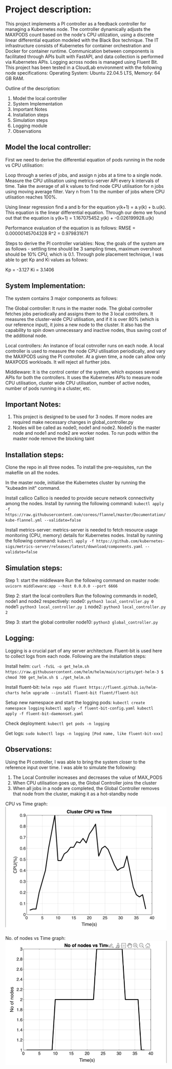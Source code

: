 # Project description:
This project implements a PI controller as a feedback controller for managing a Kubernetes node. The controller dynamically adjusts the MAXPODS count based on the node's CPU utilization, using a discrete linear differential equation modeled with the Black Box technique. The IT infrastructure consists of Kubernetes for container orchestration and Docker for container runtime. Communication between components is facilitated through APIs built with FastAPI, and data collection is performed via Kubernetes APIs. Logging across nodes is managed using Fluent Bit. This project has been tested in a CloudLab environment with the following node specifications: Operating System: Ubuntu 22.04.5 LTS, Memory: 64 GB RAM.

Outline of the description:
1. Model the local controller
2. System Implementation
3. Important Notes
4. Installation steps
5. Simulation steps
6. Logging module
7. Observations

## Model the local controller:
First we need to derive the differential equation of pods running in the node vs CPU utilisation:

Loop through a series of jobs, and assign n jobs at a time to a single node. Measure the CPU utilisation using metrics-server API every k intervals of time. Take the average of all k values to find node CPU utilisation for n jobs using moving average filter. Vary n from 1 to the number of jobs where CPU utlisation reaches 100%.

Using linear regression find a and b for the equation y(k+1) = a.y(k) + b.u(k). This equation is the linear differential equation. Through our demo we found out that the equation is y(k+1) = 1.167075452.y(k) + -0.026199928.u(k)

Performance evaluation of the equation is as follows:
RMSE = 0.00000145704328
R^2 = 0.979831671

Steps to derive the PI controller variables: Now, the goals of the system are as follows - settling time should be 3 sampling times, maximum overshoot should be 10% CPU, which is 0.1. Through pole placement technique, I was able to get Kp and Ki values as follows:

Kp = -3.127
Ki = 3.1406

## System Implementation:

The system contains 3 major components as follows:

The Global controller:
It runs in the master node. The global controller fetches jobs periodically and assigns them to the 3 local controllers. It measures the cluster-wide CPU utilisation, and if it is over 80% (which is our reference input), it joins a new node to the cluster. It also has the capability to spin down unnecessary and inactive nodes, thus saving cost of the additional node.

Local controllers:
An instance of local cotnroller runs on each node. A local controller is used to measure the node CPU utilisation periodically, and vary the MAXPODS using the PI controller. At a given time, a node can allow only MAXPODS workloads. It will reject all further jobs.

Middleware:
It is the control center of the system, which exposes several APIs for both the controllers. It uses the Kubernetes APIs to measure node CPU utilisation, cluster wide CPU utilisation, number of active nodes, number of pods running in a cluster, etc.

## Important Notes:
1. This project is designed to be used for 3 nodes. If more nodes are required make necessary changes in global_controller.py
2. Nodes will be called as node0, node1 and node2. Node0 is the master node and node1 and node2 are worker nodes. To run pods within the master node remove the blocking taint

## Installation steps:
Clone the repo in all three nodes. To install the pre-requisites, run the makefile on all the nodes.

In the master node, initialise the Kubernetes cluster by running the "kubeadm init" command.

Install callico
Callico is needed to provide secure network connectivity among the nodes. Install by running the following command:
`kubectl apply -f https://raw.githubusercontent.com/coreos/flannel/master/Documentation/kube-flannel.yml --validate=false`

Install metrics-server:
metrics-server is needed to fetch resource usage monitoring (CPU, memory) details for Kubernetes nodes. Install by running the following command:
`kubectl apply -f https://github.com/kubernetes-sigs/metrics-server/releases/latest/download/components.yaml --validate=false`

## Simulation steps:
Step 1: start the middleware
Run the following command on master node:
`uvicorn middleware:app --host 0.0.0.0 --port 6666`

Step 2: start the local controllers
Run the following commands in node0, node1 and node2 respectively:
node0: `python3 local_controller.py 0`
node1: `python3 local_controller.py 1`
node2: `python3 local_controller.py 2`

Step 3: start the global controller
node10: `python3 global_controller.py`

## Logging:
Logging is a crucial part of any server architecture. Fluent-bit is used here to collect logs from each node. Following are the installation steps: 

Install helm:
`curl -fsSL -o get_helm.sh https://raw.githubusercontent.com/helm/helm/main/scripts/get-helm-3
$ chmod 700 get_helm.sh
$ ./get_helm.sh`

Install fluent-bit:
`helm repo add fluent https://fluent.github.io/helm-charts
helm upgrade --install fluent-bit fluent/fluent-bit`

Setup new namespace and start the logging pods:
`kubectl create namespace logging`
`kubectl apply -f fluent-bit-config.yaml
kubectl apply -f fluent-bit-daemonset.yaml`

Check deployment:
`kubectl get pods -n logging`

Get logs:
`sudo kubectl logs -n logging [Pod name, like fluent-bit-xxx]`

## Observations:
Using the PI controller, I was able to bring the system closer to the reference input over time. I was able to simulate the following:
1. The Local Controller increases and decreases the value of MAX_PODS
2. When CPU utilisation goes up, the Global Controller joins the cluster
3. When all jobs in a node are completed, the Global Controller removes that node from the cluster, making it as a hot-standby node

CPU vs Time graph:
![CPU vs Time graph](https://github.com/harshgupta6789/Feedback-based-controller-using-Kubernetes/blob/master/CPU%20vs%20Time%20graph.png)

No. of nodes vs Time graph:
![No of nodes vs Time graph](https://github.com/harshgupta6789/Feedback-based-controller-using-Kubernetes/blob/master/No%20of%20nodes%20vs%20Time%20graph.png)
